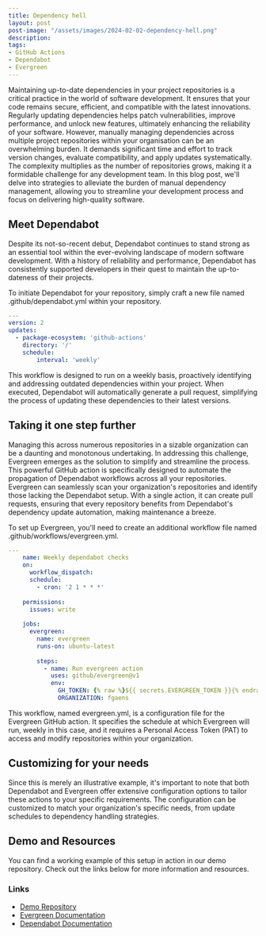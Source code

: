 ```yaml
---
title: Dependency hell
layout: post
post-image: "/assets/images/2024-02-02-dependency-hell.png"
description: 
tags:
- GitHub Actions
- Dependabot
- Evergreen
---
```


Maintaining up-to-date dependencies in your project repositories is a critical practice in the world of software development. It ensures that your code remains secure, efficient, and compatible with the latest innovations. Regularly updating dependencies helps patch vulnerabilities, improve performance, and unlock new features, ultimately enhancing the reliability of your software.
However, manually managing dependencies across multiple project repositories within your organisation can be an overwhelming burden. It demands significant time and effort to track version changes, evaluate compatibility, and apply updates systematically. The complexity multiplies as the number of repositories grows, making it a formidable challenge for any development team. In this blog post, we'll delve into strategies to alleviate the burden of manual dependency management, allowing you to streamline your development process and focus on delivering high-quality software.

## Meet Dependabot

Despite its not-so-recent debut, Dependabot continues to stand strong as an essential tool within the ever-evolving landscape of modern software development. With a history of reliability and performance, Dependabot has consistently supported developers in their quest to maintain the up-to-dateness of their projects.

To initiate Dependabot for your repository, simply craft a new file named .github/dependabot.yml within your repository.

```yaml
---
version: 2
updates:
  - package-ecosystem: 'github-actions'
    directory: '/'
    schedule:
        interval: 'weekly'
```

This workflow is designed to run on a weekly basis, proactively identifying and addressing outdated dependencies within your project. When executed, Dependabot will automatically generate a pull request, simplifying the process of updating these dependencies to their latest versions. 

## Taking it one step further

Managing this across numerous repositories in a sizable organization can be a daunting and monotonous undertaking. In addressing this challenge, Evergreen emerges as the solution to simplify and streamline the process. This powerful GitHub action is specifically designed to automate the propagation of Dependabot workflows across all your repositories. Evergreen can seamlessly scan your organization's repositories and identify those lacking the Dependabot setup. With a single action, it can create pull requests, ensuring that every repository benefits from Dependabot's dependency update automation, making maintenance a breeze.

To set up Evergreen, you'll need to create an additional workflow file named .github/workflows/evergreen.yml.

```yaml
---
    name: Weekly dependabot checks
    on:
      workflow_dispatch:
      schedule:
        - cron: '2 1 * * *'
    
    permissions:
      issues: write
    
    jobs:
      evergreen:
        name: evergreen
        runs-on: ubuntu-latest
    
        steps:
          - name: Run evergreen action
            uses: github/evergreen@v1
            env:
              GH_TOKEN: {% raw %}${{ secrets.EVERGREEN_TOKEN }}{% endraw %}
              ORGANIZATION: fgaens
```

This workflow, named evergreen.yml, is a configuration file for the Evergreen GitHub action. It specifies the schedule at which Evergreen will run, weekly in this case, and it requires a Personal Access Token (PAT) to access and modify repositories within your organization. 

## Customizing for your needs

Since this is merely an illustrative example, it's important to note that both Dependabot and Evergreen offer extensive configuration options to tailor these actions to your specific requirements. The configuration can be customized to match your organization's specific needs, from update schedules to dependency handling strategies.

## Demo and Resources

You can find a working example of this setup in action in our demo repository. Check out the links below for more information and resources.

### Links

- [Demo Repository](https://github.com/fgaens/lab-evergreen-demo/actions)
- [Evergreen Documentation](https://github.com/github/evergreen)
- [Dependabot Documentation](https://docs.github.com/en/code-security/dependabot/dependabot-alerts/about-dependabot-alerts)